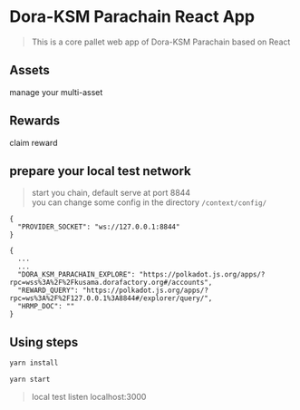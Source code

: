 # Dora-KSM Parachain React App
> This is a core pallet web app of Dora-KSM Parachain based on React
## Assets
manage your multi-asset

## Rewards
claim reward


## prepare your local test network
> start you chain, default serve at port 8844    
you can change some config in the directory `/context/config/`

```
{
  "PROVIDER_SOCKET": "ws://127.0.0.1:8844"
}
```

```
{
  ...
  ...
  "DORA_KSM_PARACHAIN_EXPLORE": "https://polkadot.js.org/apps/?rpc=wss%3A%2F%2Fkusama.dorafactory.org#/accounts",
  "REWARD_QUERY": "https://polkadot.js.org/apps/?rpc=ws%3A%2F%2F127.0.0.1%3A8844#/explorer/query/",
  "HRMP_DOC": ""
}
```

## Using steps
```javascript
yarn install

yarn start
```
>local test listen localhost:3000